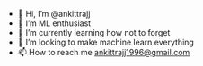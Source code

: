 - 👋 Hi, I’m @ankittrajj
- 👀 I’m ML enthusiast
- 🌱 I’m currently learning how not to forget
- 💞️ I’m looking to make machine learn everything
- 📫 How to reach me ankittrajj1996@gmail.com

<!---
ankittrajj/ankittrajj is a ✨ special ✨ repository because its `README.md` (this file) appears on your GitHub profile.
You can click the Preview link to take a look at your changes.
--->
